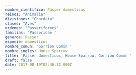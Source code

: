 ```yaml
---
nombre_cientifico: Passer domesticus
reinos: "Animalia"
divisiones: "Chordata"
clases: "Aves"
ordenes: "Passeriformes"
familias: 'Passeridae '
generos: Passer
especie: domesticus
nombre_comun: 'Gorrión Común '
nombre_ingles: House Sparrow
title: 'Passer domesticus, House Sparrow, Gorrión Común '
draft: false
date: 2017-08-19T02:46:32.000Z
---
```


